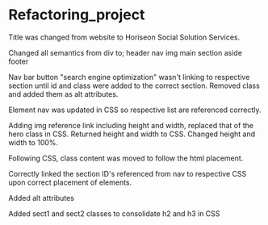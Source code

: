 # Refactoring_project

Title was changed from website to Horiseon Social Solution Services.

Changed all semantics from div to;
header
nav
img
main
section
aside
footer

Nav bar button "search engine optimization" wasn't linking to respective section until id and class were added to the correct section.
    Removed class and added them as alt attributes.

Element nav was updated in CSS so respective list are referenced correctly.

Adding img reference link including height and width, replaced that of the hero class in CSS.
    Returned height and width to CSS.
    Changed height and width to 100%.

Following CSS, class content was moved to follow the html placement.

Correctly linked the section ID's referenced from nav to respective CSS upon correct placement of elements.

Added alt attributes

Added sect1 and sect2 classes to consolidate h2 and h3 in CSS
